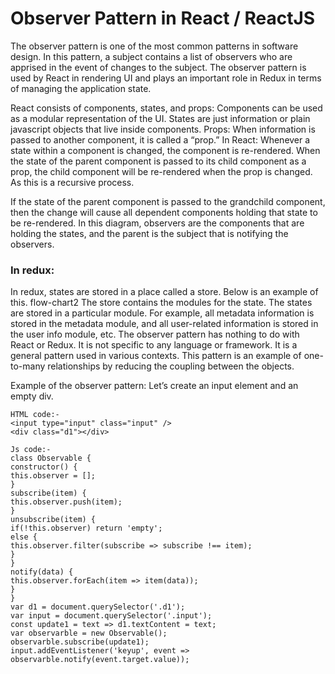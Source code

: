 # Observer Pattern in React / ReactJS 

The observer pattern is one of the most common patterns in software design. In this pattern, a subject contains a list of observers who are apprised in the event of changes to the subject. 
The observer pattern is used by React in rendering UI and plays an important role in Redux in terms of managing the application state.

React consists of components, states, and props:
Components can be used as a modular representation of the UI.
States are just information or plain javascript objects that live inside components.
Props: When information is passed to another component, it is called a “prop.”
In React: Whenever a state within a component is changed, the component is re-rendered. When the state of the parent component is passed to its child component as a prop, the child component will be re-rendered when the prop is changed. As this is a recursive process.

If the state of the parent component is passed to the grandchild component, then the change will cause all dependent components holding that state to be re-rendered.
In this diagram, observers are the components that are holding the states, and the parent is the subject that is notifying the observers.

### In redux:
In redux, states are stored in a place called a store. Below is an example of this.
flow-chart2
The store contains the modules for the state. The states are stored in a particular module. For example, all metadata information is stored in the metadata module, and all user-related information is stored in the user info module, etc.
The observer pattern has nothing to do with React or Redux. It is not specific to any language or framework. It is a general pattern used in various contexts. This pattern is an example of one-to-many relationships by reducing the coupling between the objects.

Example of the observer pattern: Let’s create an input element and an empty div.

```
HTML code:-
<input type="input" class="input" />
<div class="d1"></div>

Js code:-
class Observable {
constructor() {
this.observer = [];
}
subscribe(item) {
this.observer.push(item);
}
unsubscribe(item) {
if(!this.observer) return 'empty';
else {
this.observer.filter(subscribe => subscribe !== item);
}
}
notify(data) {
this.observer.forEach(item => item(data));
}
}
var d1 = document.querySelector('.d1');
var input = document.querySelector('.input');
const update1 = text => d1.textContent = text;
var observarble = new Observable();
observarble.subscribe(update1);
input.addEventListener('keyup', event => observarble.notify(event.target.value));
```